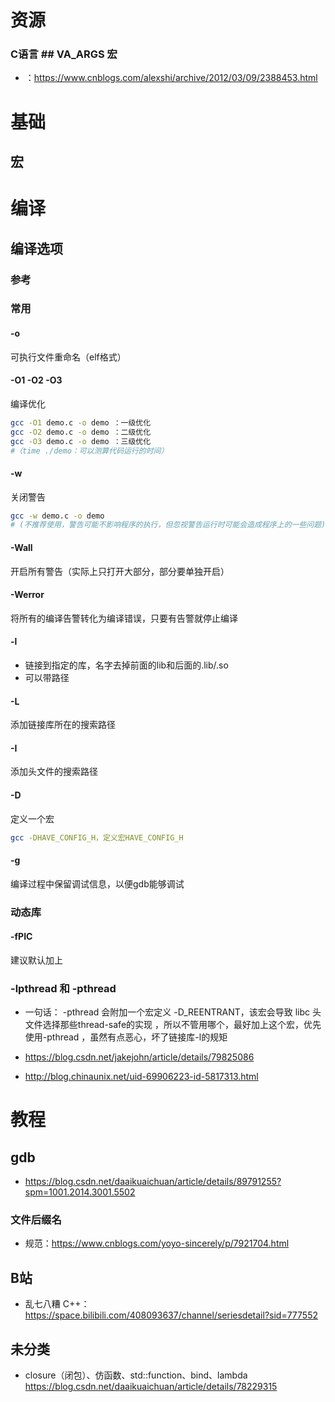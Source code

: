 # 资源

### C语言 ## __VA_ARGS__ 宏 

- ：https://www.cnblogs.com/alexshi/archive/2012/03/09/2388453.html

# 基础

## 宏

# 编译

## 编译选项

### 参考

### 常用

#### -o

 可执行文件重命名（elf格式） 

####  -O1 -O2 -O3 

 编译优化 

```bash
gcc -O1 demo.c -o demo ：一级优化
gcc -O2 demo.c -o demo ：二级优化
gcc -O3 demo.c -o demo ：三级优化
#（time ./demo：可以测算代码运行的时间）
```

####  -w 

 关闭警告 

```bash
gcc -w demo.c -o demo
# (不推荐使用，警告可能不影响程序的执行，但忽视警告运行时可能会造成程序上的一些问题)
```

####  -Wall 

 开启所有警告（实际上只打开大部分，部分要单独开启）

#### -Werror

  将所有的编译告警转化为编译错误，只要有告警就停止编译 

#### -l

- 链接到指定的库，名字去掉前面的lib和后面的.lib/.so
- 可以带路径

#### -L

添加链接库所在的搜索路径

#### -I

添加头文件的搜索路径

#### -D

 定义一个宏

```bash
gcc -DHAVE_CONFIG_H，定义宏HAVE_CONFIG_H 
```

#### -g

 编译过程中保留调试信息，以便gdb能够调试 







### 动态库

#### -fPIC




建议默认加上





### -lpthread 和 -pthread

- 一句话：  -pthread 会附加一个宏定义 -D_REENTRANT，该宏会导致 libc 头文件选择那些thread-safe的实现 ，所以不管用哪个，最好加上这个宏，优先使用-pthread ，虽然有点恶心，坏了链接库-l的规矩

- https://blog.csdn.net/jakejohn/article/details/79825086
- http://blog.chinaunix.net/uid-69906223-id-5817313.html

# 教程

## gdb

- https://blog.csdn.net/daaikuaichuan/article/details/89791255?spm=1001.2014.3001.5502

### 文件后缀名

- 规范：https://www.cnblogs.com/yoyo-sincerely/p/7921704.html

## B站

- 乱七八糟 C++：https://space.bilibili.com/408093637/channel/seriesdetail?sid=777552



## 未分类

- closure（闭包）、仿函数、std::function、bind、lambda  https://blog.csdn.net/daaikuaichuan/article/details/78229315

